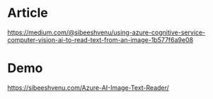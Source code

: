 # Article

https://medium.com/@sibeeshvenu/using-azure-cognitive-service-computer-vision-ai-to-read-text-from-an-image-1b577f6a9e08

# Demo

https://sibeeshvenu.com/Azure-AI-Image-Text-Reader/
